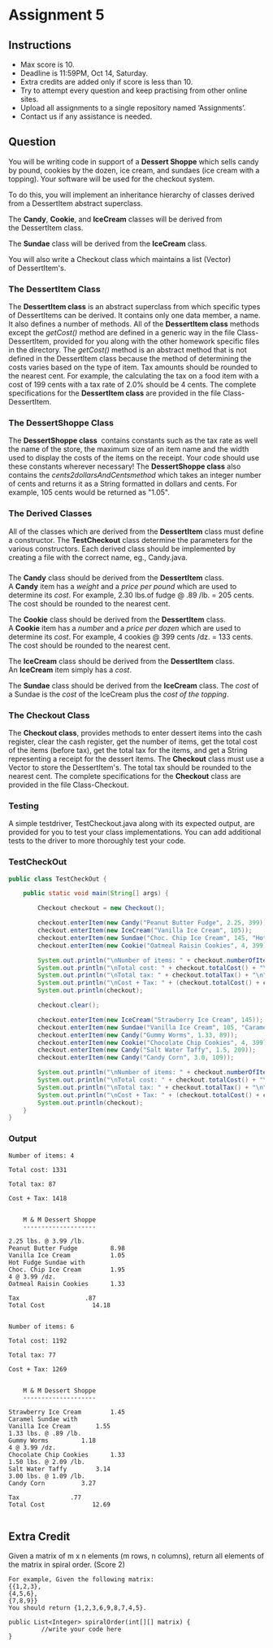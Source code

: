 # Assignment 5 

## Instructions
* Max score is 10.
* Deadline is 11:59PM, Oct 14, Saturday.
* Extra credits are added only if score is less than 10.
* Try to attempt every question and keep practising from other online sites. 
* Upload all assignments to a single repository named ‘Assignments’.
* Contact us if any assistance is needed.  

## Question

You will be writing code in support of a __Dessert Shoppe__ which sells candy by pound, cookies by the dozen, ice cream, and sundaes (ice cream with a topping). Your software will be used for the checkout system.  

To do this, you will implement an inheritance hierarchy of classes derived from a DessertItem abstract superclass.

The __Candy__, __Cookie__, and __IceCream__ classes will be derived from the DessertItem class.
	
The __Sundae__ class will be derived from the __IceCream__ class.
	
You will also write a Checkout class which maintains a list (Vector) of DessertItem's.

### The DessertItem Class

The __DessertItem class__ is an abstract superclass from which specific types of DessertItems can be derived. It contains only one data member, a name. It also defines a number of methods. All of the __DessertItem class__ methods except the _getCost()_ method are defined in a generic way in the file Class-DessertItem, provided for you along with the other homework specific files in the directory. The _getCost()_ method is an abstract method that is not defined in the DessertItem class because the method of determining the costs varies based on the type of item. Tax amounts should be rounded to the nearest cent. For example, the calculating the tax on a food item with a cost of 199 cents with a tax rate of 2.0% should be 4 cents. The complete specifications for the __DessertItem class__ are provided in the file Class-DessertItem.  


### The DessertShoppe Class

The __DessertShoppe class__  contains constants such as the tax rate as well the name of the store, the maximum size of an item name and the width used to display the costs of the items on the receipt. Your code should use these constants wherever necessary! The __DessertShoppe class__ also contains the _cents2dollarsAndCentsmethod_ which takes an integer number of cents and returns it as a String formatted in dollars and cents. For example, 105 cents would be returned as "1.05".

### The Derived Classes 

All of the classes which are derived from the __DessertItem__ class must define a constructor. The __TestCheckout__ class determine the parameters for the various constructors. Each derived class should be implemented by creating a file with the correct name, eg., Candy.java.

###
The __Candy__ class should be derived from the __DessertItem__ class. A __Candy__ item has a _weight_ and a _price per pound_ which are used to determine its _cost_. For example, 2.30 lbs.of fudge @ .89 /lb. = 205 cents. The cost should be rounded to the nearest cent.  

The __Cookie__ class should be derived from the __DessertItem__ class. A __Cookie__ item has a _number_ and a _price per dozen_ which are used to determine its _cost_. For example, 4 cookies @ 399 cents /dz. = 133 cents. The cost should be rounded to the nearest cent.  

The __IceCream__ class should be derived from the __DessertItem__ class. An __IceCream__ item simply has a _cost_.  

The __Sundae__ class should be derived from the __IceCream__ class. The _cost_ of a Sundae is the _cost_ of the IceCream plus the _cost of the topping_.

### The Checkout Class

The __Checkout class__, provides methods to enter dessert items into the cash register, clear the cash register, get the number of items, get the total cost of the items (before tax), get the total tax for the items, and get a String representing a receipt for the dessert items. The __Checkout__ class must use a Vector to store the DessertItem's. The total tax should be rounded to the nearest cent. The complete specifications for the __Checkout__ class are provided in the file Class-Checkout.

### Testing

A simple testdriver, TestCheckout.java along with its expected output, are provided for you to test your class implementations. You can add additional tests to the driver to more thoroughly test your code. 

### TestCheckOut

```java
public class TestCheckOut {

    public static void main(String[] args) {

        Checkout checkout = new Checkout();

        checkout.enterItem(new Candy("Peanut Butter Fudge", 2.25, 399));
        checkout.enterItem(new IceCream("Vanilla Ice Cream", 105));
        checkout.enterItem(new Sundae("Choc. Chip Ice Cream", 145, "Hot Fudge", 50));
        checkout.enterItem(new Cookie("Oatmeal Raisin Cookies", 4, 399));

        System.out.println("\nNumber of items: " + checkout.numberOfItems() + "\n");
        System.out.println("\nTotal cost: " + checkout.totalCost() + "\n");
        System.out.println("\nTotal tax: " + checkout.totalTax() + "\n");
        System.out.println("\nCost + Tax: " + (checkout.totalCost() + checkout.totalTax()) + "\n");
        System.out.println(checkout);

        checkout.clear();

        checkout.enterItem(new IceCream("Strawberry Ice Cream", 145));
        checkout.enterItem(new Sundae("Vanilla Ice Cream", 105, "Caramel", 50));
        checkout.enterItem(new Candy("Gummy Worms", 1.33, 89));
        checkout.enterItem(new Cookie("Chocolate Chip Cookies", 4, 399));
        checkout.enterItem(new Candy("Salt Water Taffy", 1.5, 209));
        checkout.enterItem(new Candy("Candy Corn", 3.0, 109));

        System.out.println("\nNumber of items: " + checkout.numberOfItems() + "\n");
        System.out.println("\nTotal cost: " + checkout.totalCost() + "\n");
        System.out.println("\nTotal tax: " + checkout.totalTax() + "\n");
        System.out.println("\nCost + Tax: " + (checkout.totalCost() + checkout.totalTax()) + "\n");
        System.out.println(checkout);
    }
}

```

### Output

```
Number of items: 4  

Total cost: 1331 

Total tax: 87

Cost + Tax: 1418

	
	M & M Dessert Shoppe 
	--------------------
    
2.25 lbs. @ 3.99 /lb.
Peanut Butter Fudge       	8.98 
Vanilla Ice Cream         	1.05 
Hot Fudge Sundae with
Choc. Chip Ice Cream 		1.95 
4 @ 3.99 /dz.
Oatmeal Raisin Cookies 		1.33

Tax 				 .87 
Total Cost 		       14.18


Number of items: 6 

Total cost: 1192 

Total tax: 77

Cost + Tax: 1269

	
	M & M Dessert Shoppe 
	--------------------

Strawberry Ice Cream 		1.45 
Caramel Sundae with
Vanilla Ice	Cream		1.55
1.33 lbs. @ .89 /lb.
Gummy Worms			1.18
4 @ 3.99 /dz.
Chocolate Chip Cookies 		1.33
1.50 lbs. @ 2.09 /lb. 
Salt Water Taffy 		3.14
3.00 lbs. @ 1.09 /lb.
Candy Corn			3.27

Tax				 .77
Total Cost		       12.69


```

## Extra Credit

Given a matrix of m x n elements (m rows, n columns), return all elements of the matrix in spiral order.  (Score 2)
 
	
	For example, Given the following matrix: 
    {{1,2,3},
  	{4,5,6},
  	{7,8,9}}
    You should return {1,2,3,6,9,8,7,4,5}.
    
    public List<Integer> spiralOrder(int[][] matrix) {
             //write your code here
	}

 	
 
